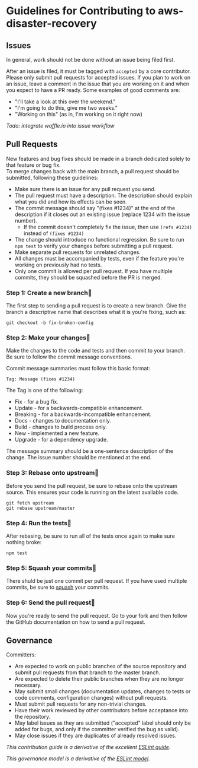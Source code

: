 # Guidelines for Contributing to aws-disaster-recovery

## Issues

In general, work should not be done without an issue being filed first.

After an issue is filed, it must be tagged with `accepted` by a core contributor.  
Please only submit pull requests for accepted issues.
If you plan to work on an issue, leave a comment in the issue that you are working on it and when you expect to have a PR ready. 
Some examples of good comments are:

- "I'll take a look at this over the weekend."
- "I'm going to do this, give me two weeks."
- "Working on this" (as in, I'm working on it right now)
 
*Todo: integrate waffle.io into issue workflow*

## Pull Requests

New features and bug fixes should be made in a branch dedicated solely to that feature or bug fix.  
To merge changes back with the main branch, a pull request should be submitted, following these guidelines:

- Make sure there is an issue for any pull request you send.
- The pull request must have a description. The description should explain what you did and how its effects can be seen.
- The commit message should say "(fixes #1234)" at the end of the description if it closes out an existing issue (replace 1234 with the issue number).
  - If the commit doesn't completely fix the issue, then use `(refs #1234)` instead of `(fixes #1234)`
- The change should introduce no functional regression. Be sure to run `npm test` to verify your changes before submitting a pull request.
- Make separate pull requests for unrelated changes.
- All changes must be accompanied by tests, even if the feature you're working on previously had no tests.
- Only one commit is allowed per pull request. If you have multiple commits, they should be squashed before the PR is merged.

### Step 1: Create a new branch

The first step to sending a pull request is to create a new branch. Give the branch a descriptive name that describes what it is you're fixing, such as:

    git checkout -b fix-broken-config

### Step 2: Make your changes

Make the changes to the code and tests and then commit to your branch. Be sure to follow the commit message conventions.

Commit message summaries must follow this basic format:

    Tag: Message (fixes #1234)

The Tag is one of the following:
- Fix - for a bug fix.
- Update - for a backwards-compatible enhancement.
- Breaking - for a backwards-incompatible enhancement.
- Docs - changes to documentation only.
- Build - changes to build process only.
- New - implemented a new feature.
- Upgrade - for a dependency upgrade.

The message summary should be a one-sentence description of the change. The issue number should be mentioned at the end. 

### Step 3: Rebase onto upstream

Before you send the pull request, be sure to rebase onto the upstream source. This ensures your code is running on the latest available code.

```
git fetch upstream
git rebase upstream/master
```

### Step 4: Run the tests

After rebasing, be sure to run all of the tests once again to make sure nothing broke:

    npm test

### Step 5: Squash your commits

There shuld be just one commit per pull request. If you have used multiple commits, be sure to [squash](http://gitready.com/advanced/2009/02/10/squashing-commits-with-rebase.html) your commits.

### Step 6: Send the pull request

Now you're ready to send the pull request. Go to your fork and then follow the GitHub documentation on how to send a pull request.

## Governance

Committers:
- Are expected to work on public branches of the source repository and submit pull requests from that branch to the master branch.
- Are expected to delete their public branches when they are no longer necessary.
- May submit small changes (documentation updates, changes to tests or code comments, configuration changes) without pull requests.
- Must submit pull requests for any non-trivial changes.
- Have their work reviewed by other contributors before acceptance into the repository.
- May label issues as they are submitted ("accepted" label should only be added for bugs, and only if the committer verified the bug as valid).
- May close issues if they are duplicates of already resolved issues.


*This contribution guide is a derivative of the excellent [ESLint guide](http://eslint.org/docs/developer-guide/contributing.html).*

*This governance model is a derivative of the [ESLint model](http://eslint.org/docs/developer-guide/governance).*
